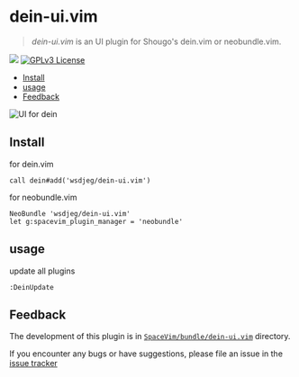 # dein-ui.vim

> _dein-ui.vim_ is an UI plugin for Shougo's dein.vim or neobundle.vim.

[![](https://spacevim.org/img/build-with-SpaceVim.svg)](https://spacevim.org)
[![GPLv3 License](https://img.spacevim.org/license-GPLv3-blue.svg)](LICENSE)

<!-- vim-markdown-toc GFM -->

- [Install](#install)
- [usage](#usage)
- [Feedback](#feedback)

<!-- vim-markdown-toc -->

![UI for dein](https://user-images.githubusercontent.com/13142418/34907332-903ae968-f842-11e7-8ac9-07fcc9940a53.gif)


## Install

for dein.vim

```vim
call dein#add('wsdjeg/dein-ui.vim')
```

for neobundle.vim

```vim
NeoBundle 'wsdjeg/dein-ui.vim'
let g:spacevim_plugin_manager = 'neobundle'
```

## usage

update all plugins

```log
:DeinUpdate
```

## Feedback

The development of this plugin is in [`SpaceVim/bundle/dein-ui.vim`](https://github.com/SpaceVim/SpaceVim/tree/master/bundle/dein-ui.vim) directory.

If you encounter any bugs or have suggestions, please file an issue in the [issue tracker](https://github.com/SpaceVim/SpaceVim/issues)
